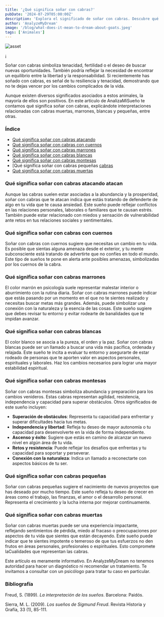 ```yaml
---
title: '¿Qué significa soñar con cabras?'
pubDate: '2024-07-29T05:00:00Z'
description: 'Explora el significado de soñar con cabras. Descubre qué representan en tus sueños las cabras muertas, las cabras marrones, las cabras blancas y más.'
author: 'AnalyzeMyDream'
image: '/blog/what-does-it-mean-to-dream-about-goats.jpeg'
tags: ['Animales']
---
```


![asset](/blog/what-does-it-mean-to-dream-about-goats.jpeg)

¡

Soñar con cabras simboliza tenacidad, fertilidad o el deseo de buscar nuevas oportunidades. También podría reflejar la necesidad de encontrar un equilibrio entre la libertad y la responsabilidad. Si recientemente has soñado con cabras, es señal de tu resiliencia y tenacidad, demostrando que no te dejas vencer por los cambios complicados de la vida.

Aunque existen diversos significados asociados a estos animales, la mayoría de ellos son positivos. En este artículo de AnalizaMiSueño te contamos qué significa soñar con cabras, explicándote interpretaciones relacionadas con cabras muertas, marrones, blancas y pequeñas, entre otras.

### Índice

- [Qué significa soñar con cabras atacando](#que-significa-soñar-con-cabras-atacando)
- [Qué significa soñar con cabras con cuernos](#que-significa-soñar-con-cabras-con-cuernos)
- [Qué significa soñar con cabras marrones](#que-significa-soñar-con-cabras-marrones)
- [Qué significa soñar con cabras blancas](#que-significa-soñar-con-cabras-blancas)
- [Qué significa soñar con cabras montesas](#que-significa-soñar-con-cabras-montesas)
- [Qué significa soñar con cabras pequeñas [cabras](#que-significa-soñar-con-cabras-pequenas)
- [Qué significa soñar con cabras muertas](#que-significa-soñar-con-cabras-muertas)

### Qué significa soñar con cabras atacando atacan

Aunque las cabras suelen estar asociadas a la abundancia y la prosperidad, soñar con cabras que te atacan indica que estás tratando de defenderte de algo en tu vida que te causa ansiedad. Este sueño puede reflejar conflictos en las relaciones personales, laborales o familiares que te causan estrés. También puede estar relacionado con miedos y sensación de vulnerabilidad ante retos en tus relaciones sociales y sentimentales.

### Qué significa soñar con cabras con cuernos

Soñar con cabras con cuernos sugiere que necesitas un cambio en tu vida. Es posible que sientas alguna amenaza desde el exterior, y tu mente subconsciente está tratando de advertirte que no confíes en todo el mundo. Este tipo de sueños te pone en alerta ante posibles amenazas, simbolizadas por los cuernos de la cabra.

### Qué significa soñar con cabras marrones

El color marrón en psicología suele representar malestar interior o aburrimiento con la rutina diaria. Soñar con cabras marrones puede indicar que estás pasando por un momento en el que no te sientes realizado y necesitas buscar metas más grandes. Además, puede simbolizar una conexión con la naturaleza y la esencia de las cosas. Este sueño sugiere que debes revisar tu entorno y evitar rodearte de banalidades que te impidan avanzar.

### Qué significa soñar con cabras blancas

El color blanco se asocia a la pureza, el orden y la paz. Soñar con cabras blancas puede ser un llamado a buscar una vida más pacífica, ordenada y relajada. Este sueño te incita a evaluar tu entorno y asegurarte de estar rodeado de personas que te aporten valor en aspectos personales, espirituales y laborales. Haz los cambios necesarios para lograr una mayor estabilidad espiritual.

### Qué significa soñar con cabras montesas

Soñar con cabras montesas simboliza abundancia y preparación para los cambios venideros. Estas cabras representan agilidad, resistencia, independencia y capacidad para superar obstáculos. Otros significados de este sueño incluyen:

- **Superación de obstáculos**: Representa tu capacidad para enfrentar y superar dificultades hacia tus metas.
- **Independencia y libertad**: Refleja tu deseo de mayor autonomía o tu capacidad para desenvolverte en la vida de forma independiente.
- **Ascenso y éxito**: Sugiere que estás en camino de alcanzar un nuevo nivel en algún área de tu vida.
- **Retos y resistencia**: Puede reflejar los desafíos que enfrentas y tu capacidad para soportar y perseverar.
- **Conexión con la naturaleza**: Indica un llamado a reconectarte con aspectos básicos de tu ser.

### Qué significa soñar con cabras pequeñas

Soñar con cabras pequeñas sugiere el nacimiento de nuevos proyectos que has deseado por mucho tiempo. Este sueño refleja tu deseo de crecer en áreas como el trabajo, las finanzas, el amor o el desarrollo personal. Representa el crecimiento y la lucha interna por mejorar continuamente. 

### Qué significa soñar con cabras muertas

Soñar con cabras muertas puede ser una experiencia impactante, reflejando sentimientos de pérdida, miedo al fracaso o preocupaciones por aspectos de tu vida que sientes que están decayendo. Este sueño puede indicar que te sientes impotente o temeroso de que tus esfuerzos no den frutos en áreas personales, profesionales o espirituales. Esto compromete laCualidades que representan las cabras.

Este artículo es meramente informativo. En AnalyzeMyDream no tenemos autoridad para hacer un diagnóstico ni recomendar un tratamiento. Te invitamos a consultar con un psicólogo para tratar tu caso en particular.

### Bibliografía

Freud, S. (1899). *La interpretación de los sueños*. Barcelona: Paidós.

Sierra, M. L. (2009). *Los sueños de Sigmund Freud*. Revista Historia y Grafía, 33 (1), 85-111.